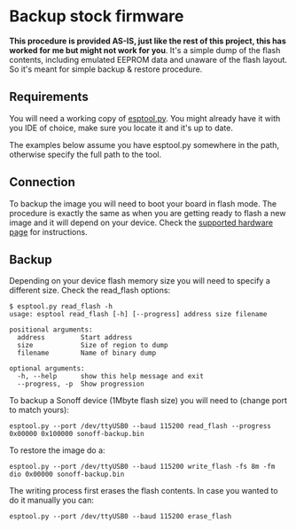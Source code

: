 # Backup stock firmware

**This procedure is provided AS-IS, just like the rest of this project, this has worked for me but might not work for you**. It's a simple dump of the flash contents, including emulated EEPROM data and unaware of the flash layout. So it's meant for simple backup & restore procedure.

## Requirements

You will need a working copy of [esptool.py](https://github.com/espressif/esptool). You might already have it with you IDE of choice, make sure you locate it and it's up to date.

The examples below assume you have esptool.py somewhere in the path, otherwise specify the full path to the tool.

## Connection

To backup the image you will need to boot your board in flash mode. The procedure is exactly the same as when you are getting ready to flash a new image and it will depend on your device. Check the [supported hardware page](https://github.com/xoseperez/espurna/wiki/Hardware.md) for instructions.

## Backup

Depending on your device flash memory size you will need to specify a different size. Check the read_flash options:

```
$ esptool.py read_flash -h
usage: esptool read_flash [-h] [--progress] address size filename

positional arguments:
  address         Start address
  size            Size of region to dump
  filename        Name of binary dump

optional arguments:
  -h, --help      show this help message and exit
  --progress, -p  Show progression
```

To backup a Sonoff device (1Mbyte flash size) you will need to (change port to match yours):

```
esptool.py --port /dev/ttyUSB0 --baud 115200 read_flash --progress 0x00000 0x100000 sonoff-backup.bin
```

To restore the image do a:

```
esptool.py --port /dev/ttyUSB0 --baud 115200 write_flash -fs 8m -fm dio 0x00000 sonoff-backup.bin
```

The writing process first erases the flash contents. In case you wanted to do it manually you can:

```
esptool.py --port /dev/ttyUSB0 --baud 115200 erase_flash
```
